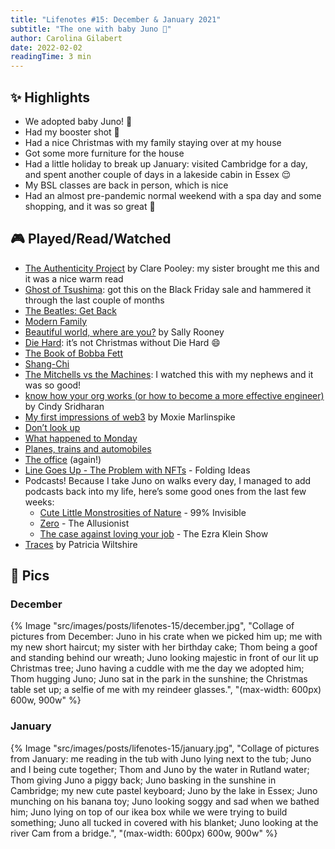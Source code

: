 ```yaml
---
title: "Lifenotes #15: December & January 2021"
subtitle: "The one with baby Juno 🖤"
author: Carolina Gilabert
date: 2022-02-02
readingTime: 3 min
---
```


## ✨ Highlights

- We adopted baby Juno! 🖤
- Had my booster shot 🎉
- Had a nice Christmas with my family staying over at my house
- Got some more furniture for the house
- Had a little holiday to break up January: visited Cambridge for a day, and spent another couple of days in a lakeside cabin in Essex 😌
- My BSL classes are back in person, which is nice
- Had an almost pre-pandemic normal weekend with a spa day and some shopping, and it was so great 💛

## 🎮 Played/Read/Watched

- [The Authenticity Project](https://uk.bookshop.org/books/the-authenticity-project-the-feel-good-novel-you-need-right-now/9781784164690) by Clare Pooley: my sister brought me this and it was a nice warm read
- [Ghost of Tsushima](https://store.playstation.com/en-gb/product/EP9000-PPSA03208_00-GHOSTDIRECTORPS5): got this on the Black Friday sale and hammered it through the last couple of months
- [The Beatles: Get Back](https://www.imdb.com/title/tt9735318/)
- [Modern Family](https://www.imdb.com/title/tt1442437/)
- [Beautiful world, where are you?](https://uk.bookshop.org/books/beautiful-world-where-are-you-from-the-internationally-bestselling-author-of-normal-people/9780571365425) by Sally Rooney
- [Die Hard](https://www.imdb.com/title/tt0095016/): it’s not Christmas without Die Hard 😄
- [The Book of Bobba Fett](https://www.imdb.com/title/tt13668894/)
- [Shang-Chi](https://www.imdb.com/title/tt9376612/)
- [The Mitchells vs the Machines](https://www.imdb.com/title/tt7979580/): I watched this with my nephews and it was so good!
- [know how your org works (or how to become a more effective engineer)](https://copyconstruct.medium.com/know-how-your-org-works-or-how-to-become-a-more-effective-engineer-1a3287d1f58d) by Cindy Sridharan
- [My first impressions of web3](https://moxie.org/2022/01/07/web3-first-impressions.html) by Moxie Marlinspike
- [Don’t look up](https://www.imdb.com/title/tt11286314)
- [What happened to Monday](https://www.imdb.com/title/tt1536537)
- [Planes, trains and automobiles](https://www.imdb.com/title/tt0093748)
- [The office](https://www.imdb.com/title/tt0386676/) (again!)
- [Line Goes Up - The Problem with NFTs](https://youtu.be/YQ_xWvX1n9g) - Folding Ideas
- Podcasts! Because I take Juno on walks every day, I managed to add podcasts back into my life, here’s some good ones from the last few weeks:
    - [Cute Little Monstrosities of Nature](https://overcast.fm/+yIOztk_NU) - 99% Invisible
    - [Zero](https://overcast.fm/+o8oao2nnY) - The Allusionist
    - [The case against loving your job](https://overcast.fm/+oiPXeVHC0) - The Ezra Klein Show
- [Traces](https://uk.bookshop.org/books/traces-the-memoir-of-a-forensic-scientist-and-criminal-investigator/9781788700634) by Patricia Wiltshire

## 📸 Pics

### December

{% Image "src/images/posts/lifenotes-15/december.jpg", "Collage of pictures from December: Juno in his crate when we picked him up; me with my new short haircut; my sister with her birthday cake; Thom being a goof and standing behind our wreath; Juno looking majestic in front of our lit up Christmas tree; Juno having a cuddle with me the day we adopted him; Thom hugging Juno; Juno sat in the park in the sunshine; the Christmas table set up; a selfie of me with my reindeer glasses.", "(max-width: 600px) 600w, 900w" %}

### January

{% Image "src/images/posts/lifenotes-15/january.jpg", "Collage of pictures from January: me reading in the tub with Juno lying next to the tub; Juno and I being cute together; Thom and Juno by the water in Rutland water; Thom giving Juno a piggy back; Juno basking in the sunshine in Cambridge; my new cute pastel keyboard; Juno by the lake in Essex; Juno munching on his banana toy; Juno looking soggy and sad when we bathed him; Juno lying on top of our ikea box while we were trying to build something; Juno all tucked in covered with his blanket; Juno looking at the river Cam from a bridge.", "(max-width: 600px) 600w, 900w" %}